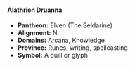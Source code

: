 #### Alathrien Druanna
- **Pantheon:** Elven (The Seldarine)
- **Alignment:** N
- **Domains:** Arcana, Knowledge
- **Province:** Runes, writing, spellcasting
- **Symbol:** A quill or glyph